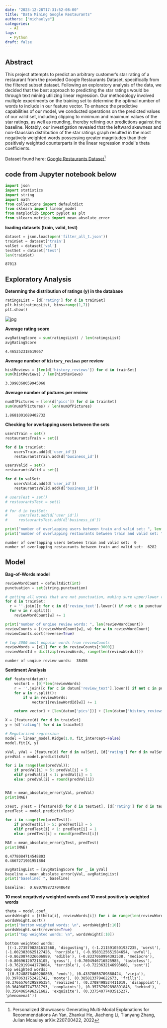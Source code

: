 ```yaml
---
date: "2023-12-28T17:31:52-08:00"
title: "Data Mining Google Restaurants"
authors: ["michaelye"]
categories: 
  - AI
tags:
  - Python
draft: false
---
```


## Abstract
This project attempts to predict an arbitrary customer’s star rating of a restaurant from the provided Google Restaurants Dataset, specifically from the filtered subset dataset. Following an exploratory analysis of the data, we decided that the best approach to predicting the star ratings would be through text mining utilizing linear regression. Our methodology involved multiple experiments on the training set to determine the optimal number of words to include in our feature vector. To enhance the predictive capabilities of our model, we conducted operations on the predicted values of our valid set, including clipping to minimum and maximum values of the star ratings, as well as rounding, thereby refining our predictions against the baseline. Notably, our investigation revealed that the leftward skewness and non-Gaussian distribution of the star ratings graph resulted in the most negatively weighted words possessing greater magnitudes than their positively weighted counterparts in the linear regression model's theta coefficients.

Dataset found here: [Google Restaurants Dataset](https://drive.google.com/drive/folders/1lMyaUW8VgXEojpjiMMrt-VC5uPeZ3al0)[^1]

**code from Jupyter notebook below**
---

```python
import json
import statistics
import string
import math
from collections import defaultdict
from sklearn import linear_model
from matplotlib import pyplot as plt
from sklearn.metrics import mean_absolute_error
```

**loading datasets (train, valid, test)**


```python
dataset = json.load(open('filter_all_t.json'))
trainSet = dataset['train']
valSet = dataset['val']
testSet = dataset['test']
len(trainSet)
```




    87013



## Exploratory Analysis

**Determing the distribution of ratings (y) in the database**


```python
ratingsList = [d['rating'] for d in trainSet]
plt.hist(ratingsList, bins=range(1,7))
plt.show()
```


    
![jpg](../../images/graph.jpg)

**Average rating score**


```python
avgRatingScore = sum(ratingsList) / len(ratingsList)
avgRatingScore
```




    4.465252318619057



**Average number of `history_reviews` per review**


```python
histReviews = [len(d['history_reviews']) for d in trainSet]
sum(histReviews) / len(histReviews)
```




    3.3998368059945068



**Average number of pictures per review**


```python
numOfPictures = [len(d['pics']) for d in trainSet]
sum(numOfPictures) / len(numOfPictures)
```




    1.8681001689402732



**Checking for overlapping users between the sets**


```python
usersTrain = set()
restaurantsTrain = set()

for d in trainSet:
    usersTrain.add(d['user_id'])
    restaurantsTrain.add(d['business_id'])

usersValid = set()
restaurantsValid = set()

for d in valSet:
    usersValid.add(d['user_id'])
    restaurantsValid.add(d['business_id'])

# usersTest = set()
# restaurantsTest = set()

# for d in testSet:
#     usersTest.add(d['user_id'])
#     restaurantsTest.add(d['business_id'])

print("number of overlapping users between train and valid set: ", len(usersTrain.intersection(usersValid)))
print("number of overlapping restaurants between train and valid set: ", len(restaurantsTrain.intersection(restaurantsValid)))
```

    number of overlapping users between train and valid set:  0
    number of overlapping restaurants between train and valid set:  6282


## Model

**Bag-of-Words model**


```python
reviewWordCount = defaultdict(int)
punctuation = set(string.punctuation)

# getting all words that are not punctuation, making sure upper/lower case doesn't matter
for d in trainSet:
  r = ''.join([c for c in d['review_text'].lower() if not c in punctuation])
  for w in r.split():
    reviewWordCount[w] += 1

print("number of unqiue review words: ", len(reviewWordCount))
reviewCounts = [(reviewWordCount[w], w) for w in reviewWordCount]
reviewCounts.sort(reverse=True)

# top 3000 most popular words from reviewCounts
reviewWords = [x[1] for x in reviewCounts[:3000]]
reviewWordId = dict(zip(reviewWords, range(len(reviewWords)))) 
```

    number of unqiue review words:  38456


**Sentiment Analysis**


```python
def feature(datum):
    vector1 = [0]*len(reviewWords)
    r = ''.join([c for c in datum['review_text'].lower() if not c in punctuation])
    for w in r.split():
        if w in reviewWords:
            vector1[reviewWordId[w]] += 1

    return vector1 + [len(datum['pics'])] + [len(datum['history_reviews'])] + [1] 

X = [feature(d) for d in trainSet]
y = [d['rating'] for d in trainSet]

# Regularized regression
model = linear_model.Ridge(1.0, fit_intercept=False)
model.fit(X, y)

xVal, yVal = [feature(d) for d in valSet], [d['rating'] for d in valSet]
predVal = model.predict(xVal)

for i in range(len(predVal)):
    if predVal[i] > 5: predVal[i] = 5
    elif predVal[i] < 1: predVal[i] = 1
    else: predVal[i] = round(predVal[i])


MAE = mean_absolute_error(yVal, predVal)
print(MAE)

xTest, yTest = [feature(d) for d in testSet], [d['rating'] for d in testSet]
predTest = model.predict(xTest)

for i in range(len(predTest)):
    if predTest[i] > 5: predTest[i] = 5
    elif predTest[i] < 1: predTest[i] = 1
    else: predTest[i] = round(predTest[i])

MAE = mean_absolute_error(yTest, predTest)
print(MAE)
```

    0.4778084714548803
    0.4667271901951884



```python
avgRatingList = [avgRatingScore for _ in yVal]
baseline = mean_absolute_error(yVal, avgRatingList)
print("baseline: ", baseline)
```

    baseline:  0.6807998737048648


**10 most negatively weighted words and 10 most positively weighted words**


```python
theta = model.coef_
wordsWeight = [(theta[i], reviewWords[i]) for i in range(len(reviewWords))]
wordsWeight.sort()
print("bottom weighted words: \n", wordsWeight[:10])
wordsWeight.sort(reverse=True)
print("top weighted words: \n", wordsWeight[:10])
```

    bottom weighted words: 
     [(-1.2735708281612568, 'disgusting'), (-1.2115910501937235, 'worst'), (-1.0023830625127426, 'horrible'), (-0.9583125651584654, 'awful'), (-0.8620874326606889, 'edible'), (-0.8337060994392538, 'mediocre'), (-0.806961207216105, 'gross'), (-0.7694946716525985, 'tasteless'), (-0.7620199441778084, 'terrible'), (-0.7223632146993668, 'sent')]
    top weighted words: 
     [(0.5248876480200869, 'ends'), (0.43378658709888424, 'vieja'), (0.3970631752421742, 'monte'), (0.3858133794622673, 'frills'), (0.37665764295895354, 'realized'), (0.3708498524411019, 'disappoint'), (0.3649667747781793, 'complaints'), (0.35737902898891843, 'behind'), (0.3504065496321682, 'exquisite'), (0.33754077403515237, 'phenomenal')]





[^1]: Personalized Showcases: Generating Multi-Modal Explanations for Recommendations
An Yan, Zhankui He, Jiacheng Li, Tianyang Zhang, Julian Mcauley
arXiv:2207.00422, 2022
